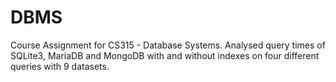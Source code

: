 # DBMS
Course Assignment for CS315 - Database Systems.
Analysed query times of SQLite3, MariaDB and MongoDB with and without indexes on four different queries with 9 datasets.
